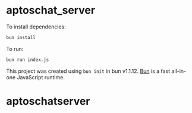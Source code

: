# aptoschat_server

To install dependencies:

```bash
bun install
```

To run:

```bash
bun run index.js
```

This project was created using `bun init` in bun v1.1.12. [Bun](https://bun.sh) is a fast all-in-one JavaScript runtime.
# aptoschatserver
